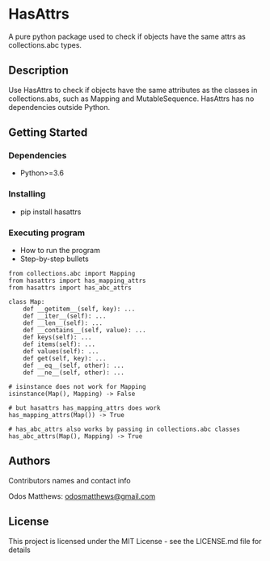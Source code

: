 # HasAttrs

A pure python package used to check if objects have the same attrs as
collections.abc types.

## Description

Use HasAttrs to check if objects have the same attributes as the
classes in collections.abs, such as Mapping and MutableSequence.
HasAttrs has no dependencies outside Python.

## Getting Started

### Dependencies

* Python>=3.6

### Installing

* pip install hasattrs

### Executing program

* How to run the program
* Step-by-step bullets
```
from collections.abc import Mapping
from hasattrs import has_mapping_attrs
from hasattrs import has_abc_attrs

class Map:
    def __getitem__(self, key): ...
    def __iter__(self): ...
    def __len__(self): ...
    def __contains__(self, value): ...
    def keys(self): ...
    def items(self): ...
    def values(self): ...
    def get(self, key): ...
    def __eq__(self, other): ...
    def __ne__(self, other): ...

# isinstance does not work for Mapping
isinstance(Map(), Mapping) -> False

# but hasattrs has_mapping_attrs does work
has_mapping_attrs(Map()) -> True

# has_abc_attrs also works by passing in collections.abc classes
has_abc_attrs(Map(), Mapping) -> True
```

## Authors

Contributors names and contact info

Odos Matthews: odosmatthews@gmail.com

## License

This project is licensed under the MIT License - see the LICENSE.md file for details